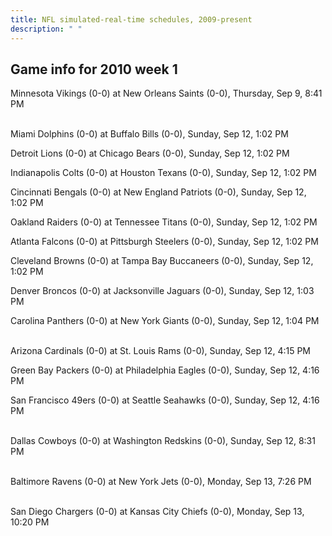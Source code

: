 ```yaml
---
title: NFL simulated-real-time schedules, 2009-present
description: " "
---
```


## Game info for 2010 week 1
Minnesota Vikings (0-0) at New Orleans Saints (0-0), Thursday, Sep 9, 8:41 PM

<br/>Miami Dolphins (0-0) at Buffalo Bills (0-0), Sunday, Sep 12, 1:02 PM

Detroit Lions (0-0) at Chicago Bears (0-0), Sunday, Sep 12, 1:02 PM

Indianapolis Colts (0-0) at Houston Texans (0-0), Sunday, Sep 12, 1:02 PM

Cincinnati Bengals (0-0) at New England Patriots (0-0), Sunday, Sep 12, 1:02 PM

Oakland Raiders (0-0) at Tennessee Titans (0-0), Sunday, Sep 12, 1:02 PM

Atlanta Falcons (0-0) at Pittsburgh Steelers (0-0), Sunday, Sep 12, 1:02 PM

Cleveland Browns (0-0) at Tampa Bay Buccaneers (0-0), Sunday, Sep 12, 1:02 PM

Denver Broncos (0-0) at Jacksonville Jaguars (0-0), Sunday, Sep 12, 1:03 PM

Carolina Panthers (0-0) at New York Giants (0-0), Sunday, Sep 12, 1:04 PM

<br/>Arizona Cardinals (0-0) at St. Louis Rams (0-0), Sunday, Sep 12, 4:15 PM

Green Bay Packers (0-0) at Philadelphia Eagles (0-0), Sunday, Sep 12, 4:16 PM

San Francisco 49ers (0-0) at Seattle Seahawks (0-0), Sunday, Sep 12, 4:16 PM

<br/>Dallas Cowboys (0-0) at Washington Redskins (0-0), Sunday, Sep 12, 8:31 PM

<br/>Baltimore Ravens (0-0) at New York Jets (0-0), Monday, Sep 13, 7:26 PM

<br/>San Diego Chargers (0-0) at Kansas City Chiefs (0-0), Monday, Sep 13, 10:20 PM


